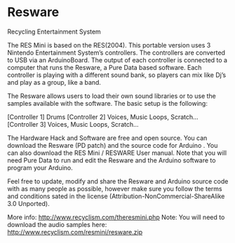 Resware
=======

Recycling Entertainment System


The RES Mini is based on the RES(2004). This portable version uses 3 Nintendo Entertainment System’s controllers. 
The controllers are converted to USB via an ArduinoBoard. The output of each controller is connected to a computer 
that runs the Resware, a Pure Data based software. Each controller is playing with a different sound bank, 
so players can mix like Dj’s and play as a group, 
like a band.

The Resware allows users to load their own sound libraries or to use the samples available with the software. 
The basic setup is the following:

[Controller 1] Drums 
[Controller 2] Voices, Music Loops, Scratch... 
[Controller 3] Voices, Music Loops, Scratch...

The Hardware Hack and Software are free and open source. You can download the Resware (PD patch) and 
the source code for Arduino . You can also download the RES Mini / RESWARE User manual. 
Note that you will need Pure Data to run and edit the Resware and the Arduino software to program your Arduino.

Feel free to update, modify and share the Resware and Arduino source code with as many people as possible, 
however make sure you follow the terms and conditions sated in the license 
(Attribution-NonCommercial-ShareAlike 3.0 Unported). 

More info: http://www.recyclism.com/theresmini.php
Note: You will need to download the audio samples here: http://www.recyclism.com/resmini/resware.zip
